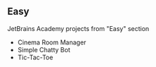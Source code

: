 ## Easy
JetBrains Academy projects from "Easy" section

* Cinema Room Manager
* Simple Chatty Bot
* Tic-Tac-Toe
